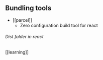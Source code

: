 ## Bundling tools
- [[parcel]]
	- Zero configuration build tool for react
###### Dist folder in react 
[[learning]]